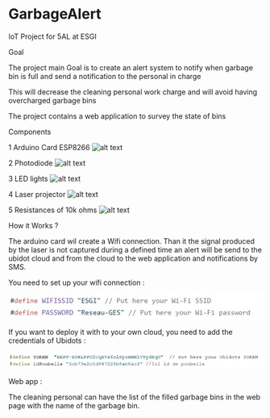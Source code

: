 # GarbageAlert

IoT Project for 5AL at ESGI

Goal

The project main Goal is to create an alert system to notify when garbage bin is full and send a notification to the personal in charge

This will decrease the cleaning personal work charge and will avoid having overcharged garbage bins 

The project contains a web application to survey the state of bins

Components

1 Arduino Card ESP8266
![alt text](https://leetechbd.com/wp-content/uploads/2018/01/WeMos-D1-Mini-V2-NodeMcu.jpg)

2 Photodiode
![alt text](https://media.digikey.com/photos/Sharp%20Photos/BS120,520.jpg)

3 LED lights
![alt text](https://www.kitronik.co.uk/media/catalog/product/cache/1/image/9df78eab33525d08d6e5fb8d27136e95/3/5/3550_large_white_5mm_mega_bright_led.jpg)

4 Laser projector 
![alt text](https://leeselectronic.com/26569-home_default/laser-pointer-small-3v-18ma-add-22-ohm-25ma.jpg)

5 Resistances of 10k ohms
![alt text](http://www.elektronique.fr/img/img_pr_news/electronique/resistances/800px-3_Resistors.jpg)


How it Works ?

The arduino card wil create a Wifi connection. Than it the signal produced by the laser is not captured during a defined time an alert will be send to the ubidot cloud and from the cloud to the web application and notifications by SMS. 

You need to set up your wifi connection : 

![alt text](https://github.com/manuelmederos95/GarbageAlert/blob/master/images/Annotation%202019-04-18%20164216.jpg)

If you want to deploy it with to your own cloud, you need to add the credentials of Ubidots : 

![alt text](https://github.com/manuelmederos95/GarbageAlert/blob/master/images/Annotation%202019-04-18%20164616.jpg)

Web app : 

The cleaning personal can have the list of the filled garbage bins in the web page with the name of the garbage bin.  

